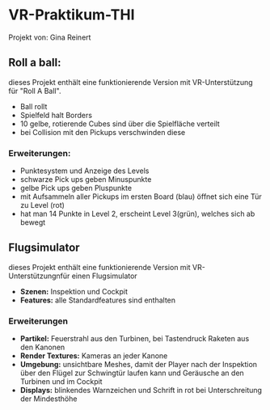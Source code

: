 # VR-Praktikum-THI
Projekt von: Gina Reinert

## Roll a ball:
dieses Projekt enthält eine funktionierende Version mit VR-Unterstützung für "Roll A Ball". 
- Ball rollt
- Spielfeld halt Borders
- 10 gelbe, rotierende Cubes sind über die Spielfläche verteilt
- bei Collision mit den Pickups verschwinden diese

### Erweiterungen:
- Punktesystem und Anzeige des Levels
- schwarze Pick ups geben Minuspunkte
- gelbe Pick ups geben Pluspunkte
- mit Aufsammeln aller Pickups im ersten Board (blau) öffnet sich eine Tür zu Level (rot)
- hat man 14 Punkte in Level 2, erscheint Level 3(grün), welches sich ab bewegt

## Flugsimulator
dieses Projekt enthält eine funktionierende Version mit VR-Unterstützungnfür einen Flugsimulator
- **Szenen:** Inspektion und Cockpit
- **Features:** alle Standardfeatures sind enthalten

### Erweiterungen
- **Partikel:** Feuerstrahl aus den Turbinen, bei Tastendruck Raketen aus den Kanonen
- **Render Textures:** Kameras an jeder Kanone
- **Umgebung:** unsichtbare Meshes, damit der Player nach der Inspektion über den Flügel zur Schwingtür laufen kann und Geräusche an den Turbinen und im Cockpit
- **Displays:** blinkendes Warnzeichen und Schrift in rot bei Unterschreitung der Mindesthöhe



